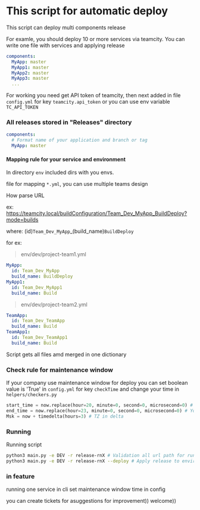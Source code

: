 # This script for automatic deploy

This script can deploy multi components release

For examle, you should deploy 10 or more services via teamcity. You can write one file with services and applying release

```yaml
components:
  MyApp: master
  MyApp1: master
  MyApp2: master
  MyApp3: master
  ...
```

For working you need get API token of teamcity, then next added in file ```config.yml``` for key ```teamcity.api_token``` or you can use env variable ```TC_API_TOKEN```

### All releases stored in "Releases" directory

```yaml
components:
  # Format name of your application and branch or tag
  MyApp: master
```

#### Mapping rule for your service and environment

In directory ```env``` included dirs with you envs. 

file for mapping ```*.yml```, you can use multiple teams design

How parse URL

ex: https://teamcity.local/buildConfiguration/Team_Dev_MyApp_BuildDeploy?mode=builds

where: (id)```Team_Dev_MyApp```_(build_name)```BuildDeploy```

for ex:

> env/dev/project-team1.yml

```yaml
MyApp:
  id: Team_Dev_MyApp
  build_name: BuildDeploy
MyApp1:
  id: Team_Dev_MyApp1
  build_name: Build
```

> env/dev/project-team2.yml

```yaml
TeamApp:
  id: Team_Dev_TeamApp
  build_name: Build
TeamApp1:
  id: Team_Dev_TeamApp1
  build_name: Build
```

Script gets all files amd merged in one dictionary

### Check rule for maintenance window

If your company use maintenance window for deploy you can set boolean value is 'True' in ```config.yml``` for key ```checkTime```
and change your time in ```helpers/checkers.py```

```python
start_time = now.replace(hour=20, minute=0, second=0, microsecond=0) # Your start tMW
end_time = now.replace(hour=23, minute=0, second=0, microsecond=0) # Your end time MW
Msk = now + timedelta(hours=3) # TZ in delta
```

### Running

Running script

```bash
python3 main.py -e DEV -r release-rnX # Validation all url path for running deploy jobs
python3 main.py -e DEV -r release-rnX --deploy # Apply release to environmemnt
```

### in feature 
running one service in cli
set maintenance window time in config

you can create tickets for asuggestions for improvement)) welcome)) 
